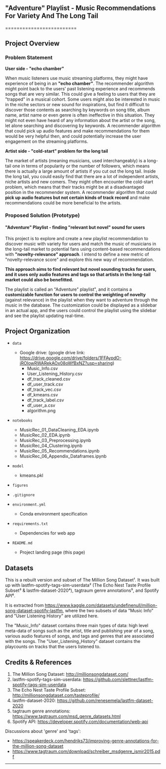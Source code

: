 ## "Adventure" Playlist - Music Recommendations For Variety And The Long Tail
=========================

## Project Overview

### Problem Statement

**User side - "echo chamber"**

When music listeners use music streaming platforms, they might have experience of being in an **"echo chamber"**. The recommender algorithm might point back to the users' past listening experience and recommends songs that are very similar. This could give a feeling to users that they are "trapped" in a musical cohort. Some users might also be interested in music in the niche sectors or new sound for inspirations, but find it difficult to discover those contents as searching by keywords on song title, album name, artist name or even genre is often ineffective in this situation. They might not even have heard of any information about the artist or the song, let alone searching and discovering by keywords. A recommender algorithm that could pick up audio features and make recommendations for them would be very helpful then, and could potentially increase the user engagement on the streaming platforms.

**Artist side - "cold-start" problem for the long tail**

The market of artists (meaning musicians, used interchangeably) is a long-tail one in terms of popularity or the number of followers, which means there is actually a large amount of artists if you cut out the long tail. Inside the long tail, you could easily find that there are a lot of independent artists, niche artists and new comers. They might often encounter the cold-start problem, which means that their tracks might be at a disadvantaged position in the recommender system. A recommender algorithm that could **pick up audio features but not certain kinds of track record** and make recommendations could be more beneficial to the artists.

### Proposed Solution (Prototype)

#### "Adventure" Playlist - finding "relevant but novel" sound for users

This project is to explore and create a new playlist recommendation to discover music with variety for users and match the music of musicians in the long-tail market to potential fans using content-based recommendations with **"novelty-relevance" approach**. I intend to define a new metric of "novelty-relevance score" and explore this new way of recommendation.

**This approach aims to find relevant but novel sounding tracks for users, and it uses only audio features and tags so that artists in the long-tail market could also be benefitted.**

The playlist is called an "Adventure" playlist", and it contains a **customizable function for users to control the weighting of novelty** (against relevance) in the playlist when they want to adventure through the music in the database. The customization could be displayed as a slidebar in an actual app, and the users could control the playlist using the slidebar and see the playlist updating real-time.


## Project Organization

* `data`
    - Google drive: (google drive link: https://drive.google.com/drive/folders/1FFAypdO-jROIowRWARekAOx08oWfBxNZ?usp=sharing)
        - Music_Info.csv
        - User_Listening_History.csv
        - df_track_cleaned.csv
        - df_user_track.csv
        - df_track_vec.csv
        - df_kmeans.csv
        - df_track_label.csv
        - df_user_a.csv
        - algorithm.png

* `notebooks`
    - MusicRec_01_DataCleaning_EDA.ipynb
    - MusicRec_02_EDA.ipynb
    - MusicRec_03_Preprocessing.ipynb
    - MusicRec_04_Clustering.ipynb
    - MusicRec_05_Recommendations.ipynb
    - MusicRec_06_Appendix_Dataframes.ipynb

* `model`
    - kmeans.pkl

* `figures`

* `.gitignore`

* `environment.yml`
    - Conda environment specification

* `requirements.txt`
    - Dependencies for web app

* `README.md`
    - Project landing page (this page)


## Datasets

This is a rebuilt version and subset of The Million Song Dataset¹. It was built up with lastfm-spotify-tags-sim-userdata² (The Echo Nest Taste Profile Subset³ & lastfm-dataset-2020⁴), tagtraum genre annotations⁵, and Spotify API⁶.

It is extracted from https://www.kaggle.com/datasets/undefinenull/million-song-dataset-spotify-lastfm, where the two subsets of data "Music Info" and "User Listening History" are utilized here.

The "Music_Info" dataset contains three main types of data: high level meta-data of songs such as the artist, title and publishing year of a song, various audio features of songs, and tags and genres that are associated with the songs. The "User_Listening_History" dataset contains the playcounts on tracks that the users listened to.


## Credits & References

1. The Million Song Dataset: http://millionsongdataset.com/
2. lastfm-spotify-tags-sim-userdata: https://github.com/slettner/lastfm-spotify-tags-sim-userdata
3. The Echo Nest Taste Profile Subset: http://millionsongdataset.com/tasteprofile/
4. lastfm-dataset-2020: https://github.com/renesemela/lastfm-dataset-2020
5. tagtraum genre annotations: https://www.tagtraum.com/msd_genre_datasets.html
6. Spotify API: https://developer.spotify.com/documentation/web-api

Discussions about 'genre' and 'tags':
- https://speakerdeck.com/hendriks73/improving-genre-annotations-for-the-million-song-dataset
- https://www.tagtraum.com/download/schreiber_msdgenre_ismir2015.pdf

--------